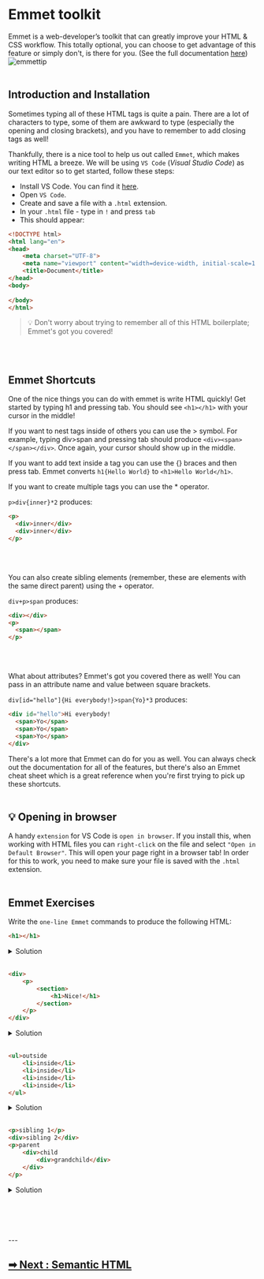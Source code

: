 # Emmet toolkit
Emmet is a web-developer’s toolkit that can greatly improve your HTML & CSS workflow. This totally optional, you can choose to get advantage of this feature or simply don't, is there for you. (See the full documentation [here](https://docs.emmet.io/))
![emmettip](https://user-images.githubusercontent.com/50701501/103562462-6c6f0c80-4ebb-11eb-9536-d518a3fde782.jpg)
<br>
<br>

## Introduction and Installation
Sometimes typing all of these HTML tags is quite a pain. There are a lot of characters to type, some of them are awkward to type (especially the opening and closing brackets), and you have to remember to add closing tags as well!

Thankfully, there is a nice tool to help us out called `Emmet`, which makes writing HTML a breeze. We will be using `VS Code` (_Visual Studio Code_) as our text editor so to get started, follow these steps:

- Install VS Code. You can find it [here](https://code.visualstudio.com/).
- Open `VS Code`.
- Create and save a file with a `.html` extension.
- In your `.html` file - type in `!` and press `tab`
- This should appear:

```HTML
<!DOCTYPE html>
<html lang="en">
<head>
    <meta charset="UTF-8">
    <meta name="viewport" content="width=device-width, initial-scale=1.0">
    <title>Document</title>
</head>
<body>
    
</body>
</html>
```

> 💡 Don't worry about trying to remember all of this HTML boilerplate; Emmet's got you covered!
<br>
<br>

## Emmet Shortcuts
One of the nice things you can do with emmet is write HTML quickly! Get started by typing h1 and pressing tab. You should see `<h1></h1>` with your cursor in the middle!

If you want to nest tags inside of others you can use the > symbol. For example, typing div>span and pressing tab should produce `<div><span></span></div>`. Once again, your cursor should show up in the middle.

If you want to add text inside a tag you can use the {} braces and then press tab. Emmet converts `h1{Hello World}` to `<h1>Hello World</h1>`.

If you want to create multiple tags you can use the * operator.

`p>div{inner}*2` produces:

```HTML
<p>
  <div>inner</div>
  <div>inner</div>
</p>
```
<br>
<br>

You can also create sibling elements (remember, these are elements with the same direct parent) using the + operator.

`div+p>span` produces:
```HTML
<div></div>
<p>
  <span></span>
</p>
```
<br>
<br>

What about attributes? Emmet's got you covered there as well! You can pass in an attribute name and value between square brackets.

`div[id="hello"]{Hi everybody!}>span{Yo}*3` produces:

```HTML
<div id="hello">Hi everybody!
  <span>Yo</span>
  <span>Yo</span>
  <span>Yo</span>
</div>
```

There's a lot more that Emmet can do for you as well. You can always check out the documentation for all of the features, but there's also an Emmet cheat sheet which is a great reference when you're first trying to pick up these shortcuts.
<br>
<br>

## 💡 Opening in browser
A handy `extension` for VS Code is `open in browser`. If you install this, when working with HTML files you can `right-click` on the file and select `"Open in Default Browser"`. This will open your page right in a browser tab! In order for this to work, you need to make sure your file is saved with the `.html` extension.
<br>
<br>

## Emmet Exercises
Write the `one-line Emmet` commands to produce the following HTML:

```HTML
<h1></h1>
```
<details>
  <summary>Solution</summary>
  <strong>h1</strong>
</details>
<br>

```HTML
<div>
    <p>
        <section>
            <h1>Nice!</h1>
        </section>
    </p>
</div>
```
<details>
  <summary>Solution</summary>
  <strong>div>p>section>h1{Nice!}</strong>
</details>
<br>

```HTML
<ul>outside
    <li>inside</li>
    <li>inside</li>
    <li>inside</li>
    <li>inside</li>
</ul>
```
<details>
  <summary>Solution</summary>
  <strong>ul>li{inside}*4</strong>
</details>
<br>

```HTML
<p>sibling 1</p>
<div>sibling 2</div>
<p>parent
    <div>child
        <div>grandchild</div>
    </div>
</p>
```
<details>
  <summary>Solution</summary>
  <strong>p{sibling 1}+div{sibling 2}+p{parent}>div{child}>div{grandchild}</strong>
</details>
<br>

<br>
<br>
<br>
<br>
---

## [➡ Next :  Semantic HTML](/contents/en/HTML/05-semantic.md)